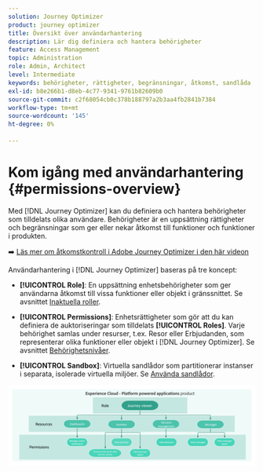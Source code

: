 ```yaml
---
solution: Journey Optimizer
product: journey optimizer
title: Översikt över användarhantering
description: Lär dig definiera och hantera behörigheter
feature: Access Management
topic: Administration
role: Admin, Architect
level: Intermediate
keywords: behörigheter, rättigheter, begränsningar, åtkomst, sandlåda
exl-id: b8e266b1-d8eb-4c77-9341-9761b82609b0
source-git-commit: c2f68054cb0c378b188797a2b3aa4fb2841b7384
workflow-type: tm+mt
source-wordcount: '145'
ht-degree: 0%

---
```


# Kom igång med användarhantering {#permissions-overview}

Med [!DNL Journey Optimizer] kan du definiera och hantera behörigheter som tilldelats olika användare. Behörigheter är en uppsättning rättigheter och begränsningar som ger eller nekar åtkomst till funktioner och funktioner i produkten.

➡️ [Läs mer om åtkomstkontroll i Adobe Journey Optimizer i den här videon](#video)

Användarhantering i [!DNL Journey Optimizer] baseras på tre koncept:

* **[!UICONTROL Role]**: En uppsättning enhetsbehörigheter som ger användarna åtkomst till vissa funktioner eller objekt i gränssnittet. Se avsnittet [Inaktuella roller](ootb-product-profiles.md).

* **[!UICONTROL Permissions]**: Enhetsrättigheter som gör att du kan definiera de auktoriseringar som tilldelats **[!UICONTROL Roles]**. Varje behörighet samlas under resurser, t.ex. Resor eller Erbjudanden, som representerar olika funktioner eller objekt i [!DNL Journey Optimizer]. Se avsnittet [Behörighetsnivåer](high-low-permissions.md).

* **[!UICONTROL Sandbox]**: Virtuella sandlådor som partitionerar instanser i separata, isolerade virtuella miljöer. Se [Använda sandlådor](sandboxes.md).

![](assets/do-not-localize/permissions_2.png)

<!--
## How-to video{#video}

Learn more about access control system and custom proles in Adobe Journey Optimizer. Learn how to manage roles and permissions and how to add and manage users.

>[!VIDEO](https://video.tv.adobe.com/v/333998?quality=12)
-->